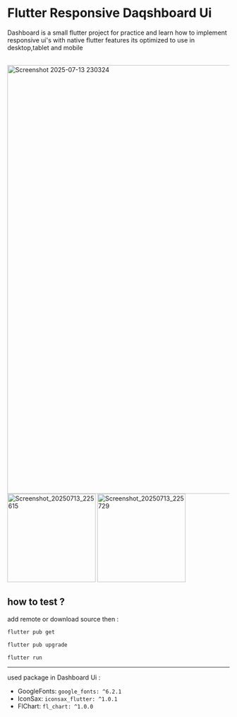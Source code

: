 # Flutter Responsive Daqshboard Ui


Dashboard is a small flutter project for practice and learn how to implement responsive ui's with native flutter features 
its optimized to use in desktop,tablet and mobile
<br>
<br>

<p align="left">
<img width="1918" height="970" alt="Screenshot 2025-07-13 230324" src="https://github.com/user-attachments/assets/c105bc54-3453-4890-b586-22edd4c879e5" />
<img width="200" alt="Screenshot_20250713_225615" src="https://github.com/user-attachments/assets/5fc360bb-5661-4f70-bed4-43d0e928b913" />
<img width="200" alt="Screenshot_20250713_225729" src="https://github.com/user-attachments/assets/34b7cfa5-1d31-4506-b39e-4033f73050fb" />
</p>


## how to test ?

add remote or download source then :


```bash
flutter pub get
```
```bash
flutter pub upgrade
```
```bash
flutter run
```
<hr>


used package in Dashboard Ui :

* GoogleFonts: `google_fonts: ^6.2.1`
* IconSax: `iconsax_flutter: ^1.0.1`
* FlChart: `fl_chart: ^1.0.0`













